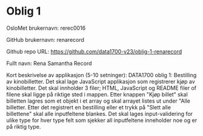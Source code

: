 Oblig 1
=======
OsloMet brukernavn: rerec0016

GitHub brukernavn: renarecord

Github repo URL: https://github.com/data1700-v23/oblig-1-renarecord

Fullt navn: Rena Samantha Record

Kort beskrivelse av applikasjon (5-10 setninger):
DATA1700 oblig 1: Bestilling av kinobilletter. Det skal lage JavaScript applikasjon som registrerer kjøp av kinobilletter. Det skal innholder 3 filer; HTML, JavaScript og README filer of filene skal ligge på riktige sted i mappen.
Etter knappen "Kjøp billet" skal billetten lagres som et objekt i et array og skal arrayet listes ut under "Alle billetter. Etter det registrert en bestilling eller et trykk på "Slett alle billettene" skal alle inputfeltene blankes. Det skal lages input-validering for ulike type for hver type felt som sjekker all inputfeltene inneholder noe og er på riktig type.  
